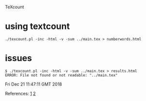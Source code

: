 TeXcount




# using textcount
```
./texcount.pl -inc -html -v -sum ../main.tex > numberwords.html
```

# issues


```
$ ./texcount.pl -inc -html -v -sum ../main.tex > results.html
ERROR: File not found or not readable: "../main.tex"
```
Fri Dec 21 11:47:11 GMT 2018


References: 
[1](https://www.maths.ox.ac.uk/members/it/faqs/latex/word-count) 
[2](http://app.uio.no/ifi/texcount/index.html)  


